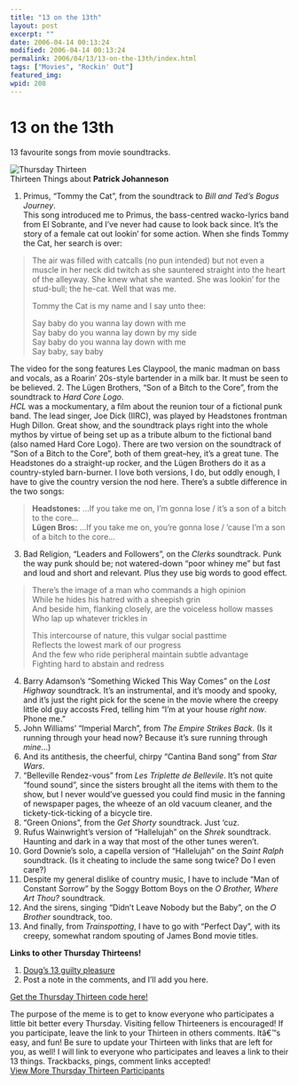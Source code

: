 ```yaml
---
title: "13 on the 13th"
layout: post
excerpt: ""
date: 2006-04-14 00:13:24
modified: 2006-04-14 00:13:24
permalink: 2006/04/13/13-on-the-13th/index.html
tags: ["Movies", "Rockin' Out"]
featured_img: 
wpid: 208
---
```


# 13 on the 13th

13 favourite songs from movie soundtracks.

![Thursday Thirteen](http://www.mysuspensionofdisbelief.com/TT/thursdaythirteen300.jpg)  
Thirteen Things about **Patrick Johanneson**

1. Primus, “Tommy the Cat”, from the soundtrack to *Bill and Ted’s Bogus Journey*.  
  This song introduced me to Primus, the bass-centred wacko-lyrics band from El Sobrante, and I’ve never had cause to look back since. It’s the story of a female cat out lookin’ for some action. When she finds Tommy the Cat, her search is over:  
  > The air was filled with catcalls (no pun intended) but not even a muscle in her neck did twitch as she sauntered straight into the heart of the alleyway. She knew what she wanted. She was lookin’ for the stud-bull; the he-cat. Well that was me.
  > 
  > Tommy the Cat is my name and I say unto thee:
  > 
  > Say baby do you wanna lay down with me  
  > Say baby do you wanna lay down by my side  
  > Say baby do you wanna lay down with me  
  > Say baby, say baby
  
  The video for the song features Les Claypool, the manic madman on bass and vocals, as a Roarin’ 20s-style bartender in a milk bar. It must be seen to be believed.
2. The Lügen Brothers, “Son of a Bitch to the Core”, from the soundtrack to *Hard Core Logo*.  
  *HCL* was a mockumentary, a film about the reunion tour of a fictional punk band. The lead singer, Joe Dick (IIRC), was played by Headstones frontman Hugh Dillon. Great show, and the soundtrack plays right into the whole mythos by virtue of being set up as a tribute album to the fictional band (also named Hard Core Logo). There are two version on the soundtrack of “Son of a Bitch to the Core”, both of them great–hey, it’s a great tune. The Headstones do a straight-up rocker, and the Lügen Brothers do it as a country-styled barn-burner. I love both versions, I do, but oddly enough, I have to give the country version the nod here. There’s a subtle difference in the two songs:
  
  > **Headstones:** …If you take me on, I’m gonna lose / it’s a son of a bitch to the core…  
  > **Lügen Bros:** …If you take me on, you’re gonna lose / ’cause I’m a son of a bitch to the core…
3. Bad Religion, “Leaders and Followers”, on the *Clerks* soundtrack. Punk the way punk should be; not watered-down “poor whiney me” but fast and loud and short and relevant. Plus they use big words to good effect.  
  > There’s the image of a man who commands a high opinion  
  > While he hides his hatred with a sheepish grin  
  > And beside him, flanking closely, are the voiceless hollow masses  
  > Who lap up whatever trickles in
  > 
  > This intercourse of nature, this vulgar social pasttime  
  > Reflects the lowest mark of our progress  
  > And the few who ride peripheral maintain subtle advantage  
  > Fighting hard to abstain and redress
4. Barry Adamson’s “Something Wicked This Way Comes” on the *Lost Highway* soundtrack. It’s an instrumental, and it’s moody and spooky, and it’s just the right pick for the scene in the movie where the creepy little old guy accosts Fred, telling him “I’m at your house *right now*. Phone me.”
5. John Williams’ “Imperial March”, from *The Empire Strikes Back*. (Is it running through your head now? Because it’s sure running through *mine*…)
6. And its antithesis, the cheerful, chirpy “Cantina Band song” from *Star Wars*.
7. “Belleville Rendez-vous” from *Les Triplette de Bellevile*. It’s not quite “found sound”, since the sisters brought all the items with them to the show, but I never would’ve guessed you could find music in the fanning of newspaper pages, the wheeze of an old vacuum cleaner, and the tickety-tick-ticking of a bicycle tire.
8. “Green Onions”, from the *Get Shorty* soundtrack. Just ‘cuz.
9. Rufus Wainwright’s version of “Hallelujah” on the *Shrek* soundtrack. Haunting and dark in a way that most of the other tunes weren’t.
10. Gord Downie’s solo, a capella version of “Hallelujah” on the *Saint Ralph* soundtrack. (Is it cheating to include the same song twice? Do I even care?)
11. Despite my general dislike of country music, I have to include “Man of Constant Sorrow” by the Soggy Bottom Boys on the *O Brother, Where Art Thou?* soundtrack.
12. And the sirens, singing “Didn’t Leave Nobody but the Baby”, on the *O Brother* soundtrack, too.
13. And finally, from *Trainspotting*, I have to go with “Perfect Day”, with its creepy, somewhat random spouting of James Bond movie titles.

**Links to other Thursday Thirteens!**

1. [Doug’s 13 guilty pleasure](http://ballsandwalnuts.com/?p=788)
2. Post a note in the comments, and I’ll add you here.

[Get the Thursday Thirteen code here!](http://www.mysuspensionofdisbelief.com/?page_id=208)

The purpose of the meme is to get to know everyone who participates a little bit better every Thursday. Visiting fellow Thirteeners is encouraged! If you participate, leave the link to your Thirteen in others comments. Itâ€™s easy, and fun! Be sure to update your Thirteen with links that are left for you, as well! I will link to everyone who participates and leaves a link to their 13 things. Trackbacks, pings, comment links accepted!  
[View More Thursday Thirteen Participants](http://technorati.com/tag/thursday+thirteen)